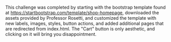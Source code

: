 This challenge was completed by starting with the bootstrap template found at https://startbootstrap.com/template/shop-homepage, downloaded the assets provided by Professor Rosetti, and customized the template with new labels, images, styles, button actions, and added additional pages that are redirected from index.html. The "Cart" button is only aesthetic, and clicking on it will bring you disappointment.   
